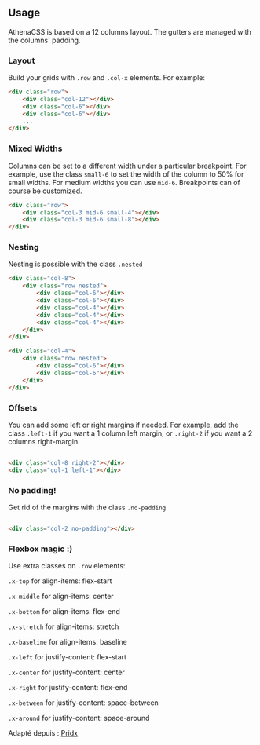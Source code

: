 


## Usage

AthenaCSS is based on a 12 columns layout. The gutters are managed with the columns' padding.

### Layout

Build your grids with `.row` and `.col-x` elements. For example:

```html
<div class="row">
	<div class="col-12"></div>
	<div class="col-6"></div>
	<div class="col-6"></div>
	...
</div>	
```

### Mixed Widths

Columns can be set to a different width under a particular breakpoint. For example, use the class `small-6` to set the width of the column to 50% for small widths. For medium widths you can use `mid-6`. Breakpoints can of course be customized.

```html
<div class="row">
	<div class="col-3 mid-6 small-4"></div>
	<div class="col-3 mid-6 small-8"></div>
</div>
```

### Nesting

Nesting is possible with the class `.nested`

```html
<div class="col-8">
	<div class="row nested">
		<div class="col-6"></div>					
		<div class="col-6"></div>					
		<div class="col-4"></div>					
		<div class="col-4"></div>					
		<div class="col-4"></div>					
	</div>
</div>

<div class="col-4">
	<div class="row nested">
		<div class="col-6"></div>
		<div class="col-6"></div>
	</div>
</div>

```

### Offsets

You can add some left or right margins if needed. For example, add the class `.left-1` if you want a 1 column left margin, or `.right-2` if you want a 2 columns right-margin.

```html

<div class="col-8 right-2"></div>
<div class="col-1 left-1"></div>

```

### No padding! 

Get rid of the margins with the class `.no-padding`

```html

<div class="col-2 no-padding"></div>

```

### Flexbox magic :)

Use extra classes on `.row` elements:

`.x-top` for align-items: flex-start

`.x-middle` for align-items: center

`.x-bottom` for align-items: flex-end

`.x-stretch` for align-items: stretch

`.x-baseline` for align-items: baseline
	
`.x-left` for justify-content: flex-start

`.x-center` for justify-content: center

`.x-right` for justify-content: flex-end

`.x-between` for justify-content: space-between

`.x-around` for justify-content: space-around

Adapté depuis : [Pridx](https://github.com/anybodesign/pridx/ "Github Pridx")
